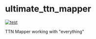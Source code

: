 # ultimate_ttn_mapper
[![test](https://github.com/incyi/ultimate_ttn_mapper/actions/workflows/main.yml/badge.svg)](https://github.com/incyi/ultimate_ttn_mapper/actions/workflows/main.yml)

TTN Mapper working with "everything"
